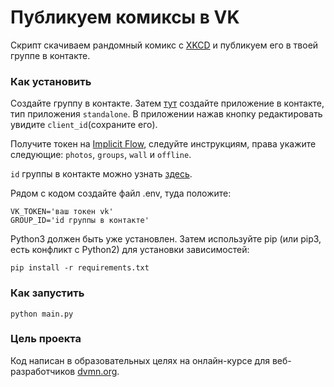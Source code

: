 # Публикуем комиксы в VK

Скрипт скачиваем рандомный комикс с [XKCD](https://xkcd.com/353) и публикуем его в твоей группе в контакте.

### Как установить

Создайте группу в контакте. Затем [тут](https://vk.com/apps?act=manage) создайте приложение в контакте, тип приложения `standalone`.
В приложении нажав кнопку редактировать увидите `client_id`(сохраните его).

Получите токен на [Implicit Flow](https://vk.com/dev/implicit_flow_user), следуйте инструкциям, права укажите следующие: `photos`, `groups`, `wall` и `offline`.

`id` группы в контакте можно узнать [здесь](https://regvk.com/id/).

Рядом с кодом создайте файл .env, туда положите:
```
VK_TOKEN='ваш токен vk'
GROUP_ID='id группы в контакте'
```
Python3 должен быть уже установлен. Затем используйте pip (или pip3, есть конфликт с Python2) для установки зависимостей:
```
pip install -r requirements.txt
```
### Как запустить

```
python main.py
```
### Цель проекта

Код написан в образовательных целях на онлайн-курсе для веб-разработчиков [dvmn.org](https://dvmn.org/).
